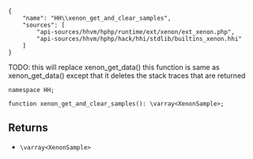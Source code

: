 ``` yamlmeta
{
    "name": "HH\\xenon_get_and_clear_samples",
    "sources": [
        "api-sources/hhvm/hphp/runtime/ext/xenon/ext_xenon.php",
        "api-sources/hhvm/hphp/hack/hhi/stdlib/builtins_xenon.hhi"
    ]
}
```




TODO: this will replace xenon_get_data()
this function is same as xenon_get_data() except that it deletes the stack
traces that are returned




``` Hack
namespace HH;

function xenon_get_and_clear_samples(): \varray<XenonSample>;
```




## Returns




+ ` \varray<XenonSample> `
<!-- HHAPIDOC -->

